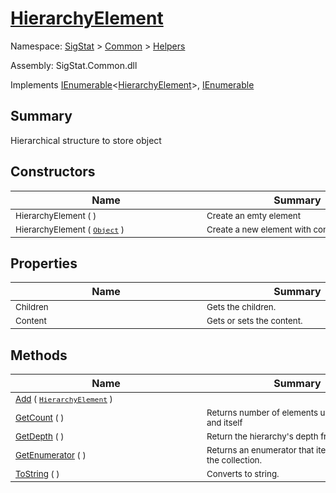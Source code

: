# [HierarchyElement](./HierarchyElement.md)

Namespace: [SigStat]() > [Common](./../README.md) > [Helpers](./README.md)

Assembly: SigStat.Common.dll

Implements [IEnumerable](https://docs.microsoft.com/en-us/dotnet/api/System.Collections.Generic.IEnumerable-1)\<[HierarchyElement](./HierarchyElement.md)>, [IEnumerable](https://docs.microsoft.com/en-us/dotnet/api/System.Collections.IEnumerable)

## Summary
Hierarchical structure to store object

## Constructors

| Name | Summary | 
| --- | --- | 
| <sub>HierarchyElement (  )</sub><div style="width: 290px"> | <sub>Create an emty element</sub><div style="width: 290px"> | <br>
| <sub>HierarchyElement ( [`Object`](https://docs.microsoft.com/en-us/dotnet/api/System.Object) )</sub><div style="width: 290px"> | <sub>Create a new element with content</sub><div style="width: 290px"> | <br>


## Properties

| Name | Summary | 
| --- | --- | 
| <sub>Children</sub><div style="width: 290px"> | <sub>Gets the children.</sub><div style="width: 290px"> | <br>
| <sub>Content</sub><div style="width: 290px"> | <sub>Gets or sets the content.</sub><div style="width: 290px"> | <br>


## Methods

| Name | Summary | 
| --- | --- | 
| <sub>[Add](./Methods/HierarchyElement-100664010.md) ( [`HierarchyElement`](./HierarchyElement.md) )</sub><div style="width: 290px"> | <sub></sub><div style="width: 290px"> | <br>
| <sub>[GetCount](./Methods/HierarchyElement-100664012.md) (  )</sub><div style="width: 290px"> | <sub>Returns number of elements under this node and itself</sub><div style="width: 290px"> | <br>
| <sub>[GetDepth](./Methods/HierarchyElement-100664011.md) (  )</sub><div style="width: 290px"> | <sub>Return the hierarchy's depth from this node</sub><div style="width: 290px"> | <br>
| <sub>[GetEnumerator](./Methods/HierarchyElement-100664014.md) (  )</sub><div style="width: 290px"> | <sub>Returns an enumerator that iterates through the collection.</sub><div style="width: 290px"> | <br>
| <sub>[ToString](./Methods/HierarchyElement-100664013.md) (  )</sub><div style="width: 290px"> | <sub>Converts to string.</sub><div style="width: 290px"> | <br>


